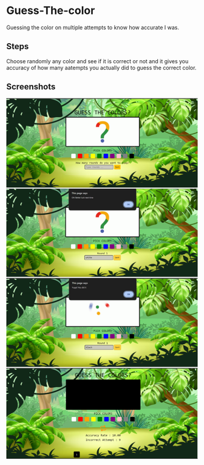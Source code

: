 # Guess-The-color
Guessing the color on multiple attempts to know how accurate I was.

## Steps
Choose randomly any color and see if it is correct or not and it gives you accuracy of how many aatempts you actually did to guess the correct color.

## Screenshots
![Starting](https://raw.githubusercontent.com/iamdev1597/Guess-The-color/main/Images/Starting.png)
![Incorrect Guess](https://raw.githubusercontent.com/iamdev1597/Guess-The-color/main/Images/Incorrect%20Guess.png)
![Correct Guess](https://raw.githubusercontent.com/iamdev1597/Guess-The-color/main/Images/Correct%20Guess.png)
![Accuracy](https://raw.githubusercontent.com/iamdev1597/Guess-The-color/main/Images/Accuracy.png)
